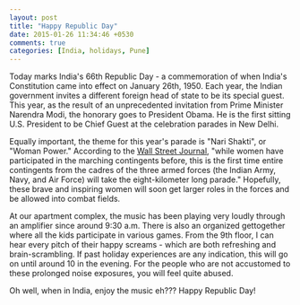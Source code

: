 ```yaml
---
layout: post
title: "Happy Republic Day"
date: 2015-01-26 11:34:46 +0530
comments: true
categories: [India, holidays, Pune] 
---
```

Today marks India's 66th Republic Day - a commemoration of when India's Constitution came into effect on January 26th, 1950.  Each year, the Indian government invites a different foreign head of state to be its special guest.  This year, as the result of an unprecedented invitation from Prime Minister Narendra Modi, the honorary goes to President Obama.  He is the first sitting U.S. President to be Chief Guest at the celebration parades in New Delhi. 

Equally important, the theme for this year's parade is "Nari Shakti", or "Woman Power."  According to the [Wall Street Journal](http://blogs.wsj.com/indiarealtime/2015/01/23/this-is-what-you-need-to-do-to-watch-the-republic-day-parade-with-obama/), "while women have participated in the marching contingents before, this is the first time entire contingents from the cadres of the three armed forces (the Indian Army, Navy, and Air Force) will take the eight-kilometer long parade."  Hopefully, these brave and inspiring women will soon get larger roles in the forces and be allowed into combat fields.

At our apartment complex, the music has been playing very loudly through an amplifier since around 9:30 a.m. There is also an organized gettogether where all the kids participate in various games. From the 9th floor, I can hear every pitch of their happy screams - which are both refreshing and brain-scrambling. If past holiday experiences are any indication, this will go on until around 10 in the evening. For the people who are not accustomed to these prolonged noise exposures, you will feel quite abused.

Oh well, when in India, enjoy the music eh???  Happy Republic Day!

